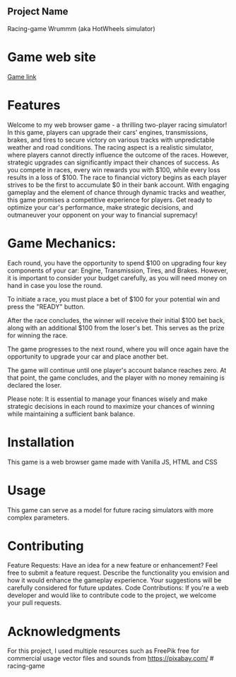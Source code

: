 ## Project Name
Racing-game Wrummm (aka HotWheels simulator)

# Game web site
[Game link](https://lyalex011.github.io/racing-game)

# Features
Welcome to my web browser game - a thrilling two-player racing simulator! In this game, players can upgrade their cars' engines, transmissions, brakes, and tires to secure victory on various tracks with unpredictable weather and road conditions. The racing aspect is a realistic simulator, where players cannot directly influence the outcome of the races. However, strategic upgrades can significantly impact their chances of success.
As you compete in races, every win rewards you with $100, while every loss results in a loss of $100. The race to financial victory begins as each player strives to be the first to accumulate $0 in their bank account.
With engaging gameplay and the element of chance through dynamic tracks and weather, this game promises a competitive experience for players. Get ready to optimize your car's performance, make strategic decisions, and outmaneuver your opponent on your way to financial supremacy!

# Game Mechanics:
Each round, you have the opportunity to spend $100 on upgrading four key components of your car: Engine, Transmission, Tires, and Brakes. However, it is important to consider your budget carefully, as you will need money on hand in case you lose the round.

To initiate a race, you must place a bet of $100 for your potential win and press the "READY" button.

After the race concludes, the winner will receive their initial $100 bet back, along with an additional $100 from the loser's bet. This serves as the prize for winning the race.

The game progresses to the next round, where you will once again have the opportunity to upgrade your car and place another bet.

The game will continue until one player's account balance reaches zero. At that point, the game concludes, and the player with no money remaining is declared the loser.

Please note: It is essential to manage your finances wisely and make strategic decisions in each round to maximize your chances of winning while maintaining a sufficient bank balance.

# Installation
This game is a web browser game made with Vanilla JS, HTML and CSS

# Usage
This game can serve as a model for future racing simulators with more complex parameters.

# Contributing
Feature Requests: Have an idea for a new feature or enhancement? Feel free to submit a feature request. Describe the functionality you envision and how it would enhance the gameplay experience. Your suggestions will be carefully considered for future updates.
Code Contributions: If you're a web developer and would like to contribute code to the project, we welcome your pull requests.

# Acknowledgments
For this project, I used multiple resources such as FreePik free for commercial usage vector files and sounds from https://pixabay.com/ # racing-game
